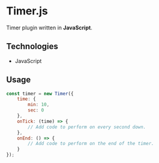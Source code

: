 # Timer.js

Timer plugin written in **JavaScript**.

## Technologies

- JavaScript

## Usage

```js
const timer = new Timer({
    time: {
        min: 10,
        sec: 0
    },
    onTick: (time) => {
        // Add code to perform on every second down.
    },
    onEnd: () => {
        // Add code to perform on the end of the timer.
    }
});
```
